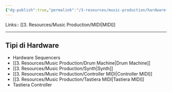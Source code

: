 ```yaml
---
{"dg-publish":true,"permalink":"/3-resources/music-production/hardware-midi/","tags":["note"]}
---
```


Links:: [[3. Resources/Music Production/MIDI\|MIDI]]

---

## Tipi di Hardware 

- Hardware Sequencers
- [[3. Resources/Music Production/Drum Machine\|Drum Machine]]
- [[3. Resources/Music Production/Synth\|Synth]]
- [[3. Resources/Music Production/Controller MIDI\|Controller MIDI]] 
- [[3. Resources/Music Production/Tastiera MIDI\|Tastiera MIDI]] 
- Tastiera Controller



